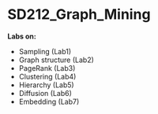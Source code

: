 # SD212_Graph_Mining

**Labs on:**
* Sampling (Lab1)
* Graph structure (Lab2)
* PageRank (Lab3)
* Clustering (Lab4)
* Hierarchy (Lab5)
* Diffusion (Lab6)
* Embedding (Lab7)
